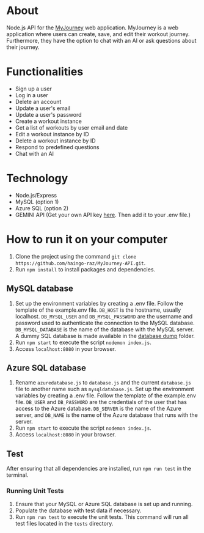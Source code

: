 # About

Node.js API for the [MyJourney](https://github.com/haingo-raz/MyJourney) web application.
MyJourney is a web application where users can create, save, and edit their workout journey. Furthermore, they have the option to chat with an AI or ask questions about their journey.

# Functionalities

-   Sign up a user
-   Log in a user
-   Delete an account
-   Update a user's email
-   Update a user's password
-   Create a workout instance
-   Get a list of workouts by user email and date
-   Edit a workout instance by ID
-   Delete a workout instance by ID
-   Respond to predefined questions
-   Chat with an AI

# Technology

-   Node.js/Express
-   MySQL (option 1)
-   Azure SQL (option 2)
-   GEMINI API (Get your own API key [here](https://ai.google.dev/gemini-api/docs/api-key). Then add it to your .env file.)

# How to run it on your computer

1. Clone the project using the command `git clone https://github.com/haingo-raz/MyJourney-API.git`.
2. Run `npm install` to install packages and dependencies.

## MySQL database

1. Set up the environment variables by creating a .env file. Follow the template of the example.env file. `DB_HOST` is the hostname, usually localhost. `DB_MYSQL_USER` and `DB_MYSQL_PASSWORD` are the username and password used to authenticate the connection to the MySQL database. `DB_MYSQL_DATABASE` is the name of the database with the MySQL server. A dummy SQL database is made available in the [database dump](/database_dump) folder.
2. Run `npm start` to execute the script `nodemon index.js`.
3. Access `localhost:8080` in your browser.

## Azure SQL database

1. Rename `azuredatabase.js` to `database.js` and the current `database.js` file to another name such as `mysqldatabase.js`. Set up the environment variables by creating a .env file. Follow the template of the example.env file. `DB_USER` and `DB_PASSWORD` are the credentials of the user that has access to the Azure database. `DB_SERVER` is the name of the Azure server, and `DB_NAME` is the name of the Azure database that runs with the server.
2. Run `npm start` to execute the script `nodemon index.js`.
3. Access `localhost:8080` in your browser.

## Test

After ensuring that all dependencies are installed, run `npm run test` in the terminal.

### Running Unit Tests

1. Ensure that your MySQL or Azure SQL database is set up and running.
2. Populate the database with test data if necessary.
3. Run `npm run test` to execute the unit tests. This command will run all test files located in the `tests` directory.
